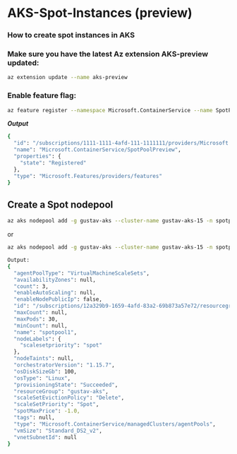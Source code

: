 # AKS-Spot-Instances (preview)

### How to create spot instances in AKS

### Make sure you have the latest Az extension AKS-preview updated:

```bash
az extension update --name aks-preview
```
### Enable feature flag:
```bash
az feature register --namespace Microsoft.ContainerService --name SpotPoolPreview
```

___Output___ 
```bash
{
  "id": "/subscriptions/1111-1111-4afd-111-1111111/providers/Microsoft.Features/providers/Microsoft.ContainerService/features/SpotPoolPreview",
  "name": "Microsoft.ContainerService/SpotPoolPreview",
  "properties": {
    "state": "Registered"
  },
  "type": "Microsoft.Features/providers/features"
}
```

## Create a Spot nodepool
```bash
az aks nodepool add -g gustav-aks --cluster-name gustav-aks-15 -n spotpool1 --priority Spot --spot-max-price -1 --verbose
```
or
```bash
az aks nodepool add -g gustav-aks --cluster-name gustav-aks-15 -n spotpool1 --priority Spot --spot-max-price 1.12345 --verbose
```

```bash
Output:
{
  "agentPoolType": "VirtualMachineScaleSets",
  "availabilityZones": null,
  "count": 3,
  "enableAutoScaling": null,
  "enableNodePublicIp": false,
  "id": "/subscriptions/12a329b9-1659-4afd-83a2-69b873a57e72/resourcegroups/gustav-aks/providers/Microsoft.ContainerService/managedClusters/gustav-aks-15/agentPools/spotpool1",
  "maxCount": null,
  "maxPods": 30,
  "minCount": null,
  "name": "spotpool1",
  "nodeLabels": {
    "scalesetpriority": "spot"
  },
  "nodeTaints": null,
  "orchestratorVersion": "1.15.7",
  "osDiskSizeGb": 100,
  "osType": "Linux",
  "provisioningState": "Succeeded",
  "resourceGroup": "gustav-aks",
  "scaleSetEvictionPolicy": "Delete",
  "scaleSetPriority": "Spot",
  "spotMaxPrice": -1.0,
  "tags": null,
  "type": "Microsoft.ContainerService/managedClusters/agentPools",
  "vmSize": "Standard_DS2_v2",
  "vnetSubnetId": null
}
```
